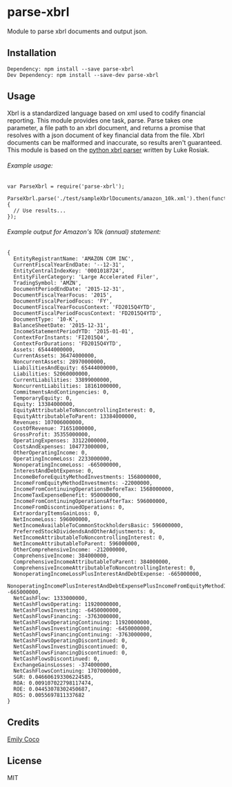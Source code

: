# parse-xbrl

Module to parse xbrl documents and output json.

## Installation

```
Dependency: npm install --save parse-xbrl
Dev Dependency: npm install --save-dev parse-xbrl
```

## Usage
Xbrl is a standardized language based on xml used to codify financial reporting. This module provides one task, parse. Parse takes one parameter, a file path to an xbrl document, and returns a promise that resolves with a json document of key financial data from the file. Xbrl documents can be malformed and inaccurate, so results aren't guaranteed. This module is based on the [python xbrl parser](https://github.com/lukerosiak/pysec) written by Luke Rosiak.


###### Example usage:

```
var ParseXbrl = require('parse-xbrl');

ParseXbrl.parse('./test/sampleXbrlDocuments/amazon_10k.xml').then(function(parsedDoc) {
  // Use results...
});
```


###### Example output for Amazon's 10k (annual) statement:

```
{
  EntityRegistrantName: 'AMAZON COM INC',
  CurrentFiscalYearEndDate: '--12-31',
  EntityCentralIndexKey: '0001018724',
  EntityFilerCategory: 'Large Accelerated Filer',
  TradingSymbol: 'AMZN',
  DocumentPeriodEndDate: '2015-12-31',
  DocumentFiscalYearFocus: '2015',
  DocumentFiscalPeriodFocus: 'FY',
  DocumentFiscalYearFocusContext: 'FD2015Q4YTD',
  DocumentFiscalPeriodFocusContext: 'FD2015Q4YTD',
  DocumentType: '10-K',
  BalanceSheetDate: '2015-12-31',
  IncomeStatementPeriodYTD: '2015-01-01',
  ContextForInstants: 'FI2015Q4',
  ContextForDurations: 'FD2015Q4YTD',
  Assets: 65444000000,
  CurrentAssets: 36474000000,
  NoncurrentAssets: 28970000000,
  LiabilitiesAndEquity: 65444000000,
  Liabilities: 52060000000,
  CurrentLiabilities: 33899000000,
  NoncurrentLiabilities: 18161000000,
  CommitmentsAndContingencies: 0,
  TemporaryEquity: 0,
  Equity: 13384000000,
  EquityAttributableToNoncontrollingInterest: 0,
  EquityAttributableToParent: 13384000000,
  Revenues: 107006000000,
  CostOfRevenue: 71651000000,
  GrossProfit: 35355000000,
  OperatingExpenses: 33122000000,
  CostsAndExpenses: 104773000000,
  OtherOperatingIncome: 0,
  OperatingIncomeLoss: 2233000000,
  NonoperatingIncomeLoss: -665000000,
  InterestAndDebtExpense: 0,
  IncomeBeforeEquityMethodInvestments: 1568000000,
  IncomeFromEquityMethodInvestments: -22000000,
  IncomeFromContinuingOperationsBeforeTax: 1568000000,
  IncomeTaxExpenseBenefit: 950000000,
  IncomeFromContinuingOperationsAfterTax: 596000000,
  IncomeFromDiscontinuedOperations: 0,
  ExtraordaryItemsGainLoss: 0,
  NetIncomeLoss: 596000000,
  NetIncomeAvailableToCommonStockholdersBasic: 596000000,
  PreferredStockDividendsAndOtherAdjustments: 0,
  NetIncomeAttributableToNoncontrollingInterest: 0,
  NetIncomeAttributableToParent: 596000000,
  OtherComprehensiveIncome: -212000000,
  ComprehensiveIncome: 384000000,
  ComprehensiveIncomeAttributableToParent: 384000000,
  ComprehensiveIncomeAttributableToNoncontrollingInterest: 0,
  NonoperatingIncomeLossPlusInterestAndDebtExpense: -665000000,
  NonoperatingIncomePlusInterestAndDebtExpensePlusIncomeFromEquityMethodInvestments: -665000000,
  NetCashFlow: 1333000000,
  NetCashFlowsOperating: 11920000000,
  NetCashFlowsInvesting: -6450000000,
  NetCashFlowsFinancing: -3763000000,
  NetCashFlowsOperatingContinuing: 11920000000,
  NetCashFlowsInvestingContinuing: -6450000000,
  NetCashFlowsFinancingContinuing: -3763000000,
  NetCashFlowsOperatingDiscontinued: 0,
  NetCashFlowsInvestingDiscontinued: 0,
  NetCashFlowsFinancingDiscontinued: 0,
  NetCashFlowsDiscontinued: 0,
  ExchangeGainsLosses: -374000000,
  NetCashFlowsContinuing: 1707000000,
  SGR: 0.046606193306224585,
  ROA: 0.009107022798117474,
  ROE: 0.04453078302450687,
  ROS: 0.0055697811337682
}
```

## Credits
[Emily Coco](https://github.com/emilycoco/)

## License

MIT
